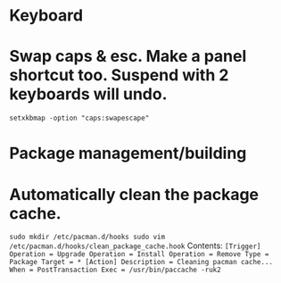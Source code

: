 Keyboard
========

# Swap caps & esc. Make a panel shortcut too. Suspend with 2 keyboards will undo.
`setxkbmap -option "caps:swapescape"`

Package management/building
===========================

# Automatically clean the package cache.
`
sudo mkdir /etc/pacman.d/hooks
sudo vim /etc/pacman.d/hooks/clean_package_cache.hook
`
Contents:
`
[Trigger]
Operation = Upgrade
Operation = Install
Operation = Remove
Type = Package
Target = *
[Action]
Description = Cleaning pacman cache...
When = PostTransaction
Exec = /usr/bin/paccache -ruk2
`

